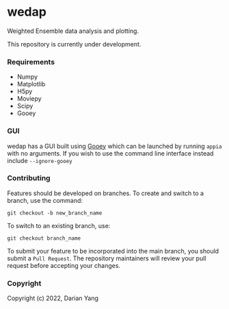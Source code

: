 wedap
===========================
Weighted Ensemble data analysis and plotting.

This repository is currently under development.

### Requirements

- Numpy
- Matplotlib
- H5py
- Moviepy
- Scipy
- Gooey

### GUI

wedap has a GUI built using [Gooey](https://github.com/chriskiehl/Gooey) which can be launched by running `appia` with no arguments. If you wish to use the command line interface instead include `--ignore-gooey`

### Contributing

Features should be developed on branches. To create and switch to a branch, use the command:

`git checkout -b new_branch_name`

To switch to an existing branch, use:

`git checkout branch_name`

To submit your feature to be incorporated into the main branch, you should submit a `Pull Request`. The repository maintainers will review your pull request before accepting your changes.

### Copyright

Copyright (c) 2022, Darian Yang
